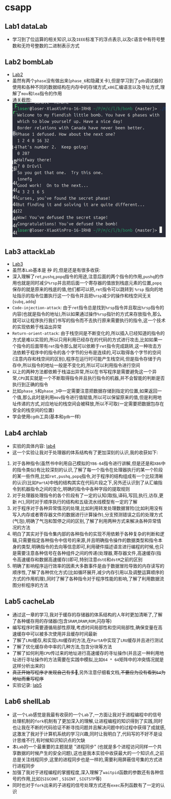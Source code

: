 # csapp
## Lab1 dataLab
- 学习到了位运算的相关知识,以及`IEEE`标准下的浮点表示,以及`C`语言中有符号整数和无符号整数的二进制表示方式
## Lab2 bombLab
- [Lab2](lab2/lab2.md)
- 虽然有两个`phase`没有做出来(`phase_6`和隐藏关卡),但是学习到了`gdb`调试器的使用和各种不同的数据结构在内存中的存储方式,`x86`汇编语言以及寻址方式,理解了`mov`和`lea`指令的作用
- 通关截图:
![alt text](./img/image.png)
## Lab3 attackLab
- [Lab3](lab3/attacklab/lab3.md)
- 虽然本`Lab`基本是 ~~抄~~ 的,但是还是有很多收获:
- 深入理解了`ret`,`pushq`,`popq`指令的用途,注意后面的两个指令的作用,`pushq`的作用也就是同时减少`%rsp`并且把后面一个寄存器的值放到栈底元素的位置,`popq`保存的就是原来的栈底的值,他们都可以把,`ret`指令可以跳转到 `%rsp` 指向的地址指示的指令位置执行这一个指令并且把`%rsp`减少的操作和栈空间无关(`subq,addq`)
- `Code-injection-attack`: 由于`ret`指令总是找到`%rsp`指令并且取出`%rsp`指令的内容(也就是指令的地址),所以如果通过操作`%rsp`指针的方式来存放指令,那么就可以让程序执行我们书写的指令而不去执行原来需要执行的指令,这一个技术的实现依赖于栈溢出异常
- `Return-orient-attack`: 由于栈空间是不断变化的,所以插入已经知道的指令的方式是难以实现的,所以只用利用已经存在的代码的方式进行攻击,比如如果一个指令的后面带有`ret`指令那么就可以依赖于`ret`指令完成跳转,这一种攻击方法依赖于程序中的指令的各个字节的分布是连续的,可以取得各个字节的空间(注意内存和栈空间的区别),程序在运行时可能产生栈空间,但是指令存储于内存中,所以指令的地址一般是不变化的,所以可以利用指令进行空间
- 以上的两种方法都依赖于栈溢出异常,所以在书写程序是需要避免这一个异常,`CPU`其实就是一个不断取得指令并且执行指令的机器,并不会智能的判断是否执行到正确的指令
- 比如`phase_5`和`phase_3`中一定需要注意把数据存储到指定的位置,如果返回一个值,那么此时是利用`mov`指令进行值赋值,所以可以保留原来的值,但是利用地址传递的方式,对应地址的栈空间会被释放,所以不可取(一定需要把数据包存在安全的栈空间的位置)
- 学会使用`cgdb`工具(基本和`gdb`一样)
## Lab4 archlab
- 实验的具体内容: [lab4](lab4/archlab/lab4.md)
- 这一个实验让我对于处理器的体系结构有了更加深刻的认识,我的收获如下:
1. 对于各种指令(虽然书中利用自己模拟的`Y86-64`指令进行讲解,但是还是和`X86`中的指令类似)有比较深刻的认识,了解了每一个指令在处理器执行的某一个阶段的某一些作用,比如`ret,pushq,popq`指令,对于程序的结构组成有一个比较清晰的认识(比如`PartA`)中栈的结构其实在代码片段之下,另外还认识到了从汇编指令到机器指令之间的变化,明确的指令中各种字段的提取规则
2. 对于处理器处理指令的各个阶段有了一定的认知(取指,译码,写回,执行,访存,更新 `PC`),同时对于顺序执行的结构和五级流水线模型有一定的了解
3. 对于程序对于各种异常情况的处理,比如利用转发处理数据冒险(比如利用没有写入内存或者寄存器文件的数据进行计算操作),分支预测错误之后的处理方式(气泡),明确了气泡和暂停之间的区别,了解了利用两种方式来解决各种异常情况的方法
4. 明白了其实对于指令集内部的各种指令的实现不用依赖于各种复杂的判断和逻辑,只需要指定各种指令中信号的来源,并且明确指令操作的数据类型和指令本身的类型,明确指令的去向等信息即可,利用硬件描述语言进行编程的时候,也只是需要注意各种信号在各种组件之间的传递(处理器,寄存器文件,高速缓存(指令高速缓存和数据高速缓存))即可,特别注意`dstE`和`dstM`之前的区别
5. 明确了影响程序运行效率的因素大多数事件是由于数据冒险导致的内存读写的顺序性,了解了各种优化方式(比如循环展开,减少内存引用以及调整运算顺序的方式的作用机理),同时了解了各种指令对于程序性能的影响,了解了利用数据流图分析程序的方法
## Lab5 cacheLab
- 通过这一章的学习,我对于缓存的存储器的体系结构的人年时更加清晰了,了解了各种缓存用的存储器(包含`SRAM`,`DRAM`,`ROM`,闪存等)
- 编写程序时需要遵循局部性原理,考虑时间局部性和空间局部性,确保变量在高速缓存中可以被多次使用并且缓存时间最新
- 了解了`LRU`缓存,和实现`LRU`缓存的方法,在`PartA`中实现了`LRU`缓存并且进行测试
- 了解了优化缓存命中率的几种方法,包含分块等方法
- 了解了如何利用`CPU`传过来的地址进行高速缓存的寻址操作(并且这一种利用地址进行寻址操作的方法需要在实践中模拟,比如`64 * 64`矩阵中的冲突情况就是这样分析出来的)
- ~~真正开始写程序才发现自己有多🥬~~,另外注意仔细看文档,~~不要应为没有看到`64`为地址而重写程序~~
- 实验记录: [lab5](lab5/cachelab/lab5.md)
## Lab6 shellLab
- 这一个`Lab`感觉是我最有收获的一个`Lab`了,一方面让我对于进程编程中的信号处理机制的`fork`机制有了更加深入的理解,让进程编程的知识得到了实践,同时也让我在不断的代码验证不断寻找问题并且解决问题中的过程中获得了成就感,这激发了我对于计算机系统的学习兴趣,同时让我明白了,代码写的不好不是设计思维不行,有时候知识知识点的欠缺
- 本`Lab`的一个最重要的主题就是 "进程同步" (也就是多个进程访问同样一个共享数据的时候产生的安全问题),这也是我本实验中收获最大的一个知识点,之前总是关注线程同步,这里的进程同步也是一样的,需要利用屏蔽信号集的方式进行进程同步
- 加强了我对于进程编程的掌握程度,深入理解了`waitpid`函数的参数还有各种信号的作用,比如(`SIGCONT` , `SIGINT` , `SIGTSTP`等)
- 同时也对于`fork`出来的子进程的信号处理方式还有`exec`系列函数有了一定的认识